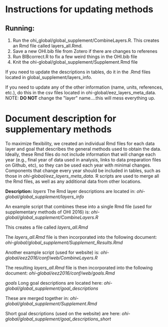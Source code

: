 # Instructions for updating methods

## Running:

1. Run the ohi_global/global_supplement/CombineLayers.R.  This creates an Rmd file called layers_all.Rmd.
2. Save a new OHI.bib file from Zotero if there are changes to referenes
3. Run BIBcorrect.R to fix a few weird things in the OHI.bib file
4. Knit the ohi-global/global_supplement/Supplement.Rmd file

If you need to update the descriptions in tables, do it in the .Rmd files located in global_supplement/layers_info.

If you need to update any of the other information (name, units, references, etc.), do this in the csv files located in ohi-global/eez_layers_meta_data.  NOTE: **DO NOT** change the "layer" name....this will mess everything up.


# Document description for supplementary methods

To maximize flexibility, we created an individual Rmd files for each data layer and goal that describes the general methods used to obtain the data.  Ideally, these Rmd files do not include information that will change each year (e.g., final year of data used in analysis, links to data preparation files on Github, etc), so they can be used each year with minimal changes.  Components that change every year should be included in tables, such as those in _ohi-global/eez_layers_meta_data_.  R scripts are used to merge all the Rmd files, as well as any additional data from other locations.

**Description:**
*layers*
The Rmd layer descriptions are located in: _ohi-global/global_supplement/layers_info_

An example script that combines these into a single Rmd file (used for supplementary methods of OHI 2016) is: _ohi-global/global_supplement/CombineLayers.R_

This creates a file called _layers_all.Rmd_

The _layers_all.Rmd_ file is then incorporated into the following document: _ohi-global/global_supplement/Supplement_Results.Rmd_

Another example script (used for website) is: _ohi-global/eez2016/conf/web/CombineLayers.R_

The resulting _layers_all.Rmd_ file is then incorporated into the following document: _ohi-global/eez2016/conf/web/goals.Rmd_

*goals*
Long goal descriptions are located here: _ohi-global/global_supplement/goal_descriptions_

These are merged together in: _ohi-global/global_supplement/Supplement.Rmd_

Short goal descriptions (used on the website) are here: _ohi-global/global_supplement/goal_descriptions_short_
